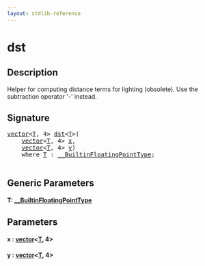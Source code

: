 ```yaml
---
layout: stdlib-reference
---
```


# dst

## Description

Helper for computing distance terms for lighting (obsolete).
Use the subtraction operator '-' instead.




## Signature 

<pre>
<a href="../../types/vector/index.html" class="code_type">vector</a>&lt;<a href=".html#typeparam-T" class="code_type">T</a>, 4&gt; <a href=".html">dst</a>&lt;<a href=".html#typeparam-T" class="code_type">T</a>&gt;(
    <a href="../../types/vector/index.html" class="code_type">vector</a>&lt;<a href=".html#typeparam-T" class="code_type">T</a>, 4&gt; <a href=".html#decl-x" class="code_param">x</a>,
    <a href="../../types/vector/index.html" class="code_type">vector</a>&lt;<a href=".html#typeparam-T" class="code_type">T</a>, 4&gt; <a href=".html#decl-y" class="code_param">y</a>)
    <span class='code_keyword'>where</span> <a href=".html#typeparam-T" class="code_type">T</a> : <a href="../../interfaces/0_builtinfloatingpointtype-029hm/index.html" class="code_type">__BuiltinFloatingPointType</a>;

</pre>

## Generic Parameters

####  <a id="typeparam-T"></a>T: [\_\_BuiltinFloatingPointType](../../interfaces/0_builtinfloatingpointtype-029hm/index.html)

## Parameters

####  <a id="decl-x"></a>x  : [vector](../../types/vector/index.html)\<[T](../../types/vector/index.html#typeparam-T), 4\>
####  <a id="decl-y"></a>y  : [vector](../../types/vector/index.html)\<[T](../../types/vector/index.html#typeparam-T), 4\>

